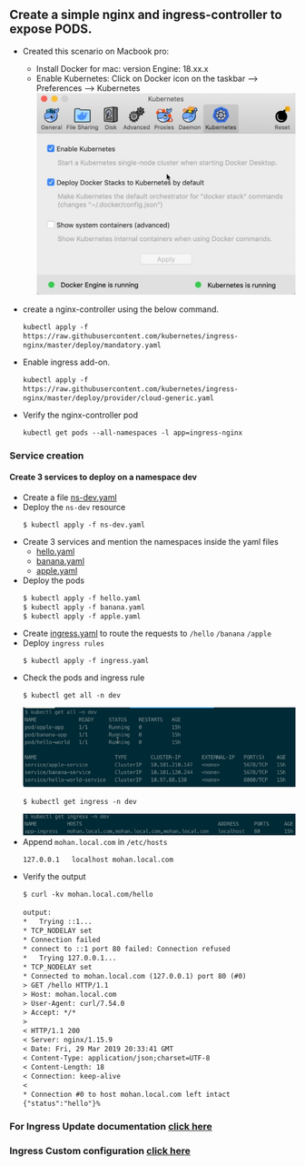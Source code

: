 ## Create a simple nginx and ingress-controller to expose PODS.

* Created this scenario on Macbook pro:
    - Install Docker for mac: version Engine: 18.xx.x
    - Enable Kubernetes: Click on Docker icon on the taskbar --> Preferences --> Kubernetes
    ![enable-k8s](images/enable-k8s.jpg?raw=true)

* create a nginx-controller using the below command.
    ```
    kubectl apply -f https://raw.githubusercontent.com/kubernetes/ingress-nginx/master/deploy/mandatory.yaml
    ```
* Enable ingress add-on.
    ```
    kubectl apply -f https://raw.githubusercontent.com/kubernetes/ingress-nginx/master/deploy/provider/cloud-generic.yaml
    ```
* Verify the nginx-controller pod
    ```
    kubectl get pods --all-namespaces -l app=ingress-nginx
    ```

### Service creation
#### Create 3 services to deploy on a namespace dev
* Create a file [ns-dev.yaml](ns-dev.yaml)
* Deploy the ```ns-dev``` resource
    ```
    $ kubectl apply -f ns-dev.yaml
    ```
* Create 3 services and mention the namespaces inside the yaml files
    - [hello.yaml](hello.yaml)
    - [banana.yaml](banana.yaml)
    - [apple.yaml](apple.yaml)
* Deploy the pods
    ```
    $ kubectl apply -f hello.yaml
    $ kubectl apply -f banana.yaml
    $ kubectl apply -f apple.yaml
    ```
* Create [ingress.yaml](ingress.yaml) to route the requests to ```/hello``` ```/banana``` ```/apple```
* Deploy ```ingress rules```
    ```
    $ kubectl apply -f ingress.yaml
    ```
* Check the pods and ingress rule
    ```
    $ kubectl get all -n dev
    ```
    ![all-dev](images/all-dev.jpg)
    ```
    $ kubectl get ingress -n dev
    ```
    ![ingress](images/ingress.jpg)
* Append ```mohan.local.com``` in ```/etc/hosts```
    ```
    127.0.0.1	localhost mohan.local.com
    ```
* Verify the output
    ```
    $ curl -kv mohan.local.com/hello

    output:
    *   Trying ::1...
    * TCP_NODELAY set
    * Connection failed
    * connect to ::1 port 80 failed: Connection refused
    *   Trying 127.0.0.1...
    * TCP_NODELAY set
    * Connected to mohan.local.com (127.0.0.1) port 80 (#0)
    > GET /hello HTTP/1.1
    > Host: mohan.local.com
    > User-Agent: curl/7.54.0
    > Accept: */*
    >
    < HTTP/1.1 200
    < Server: nginx/1.15.9
    < Date: Fri, 29 Mar 2019 20:33:41 GMT
    < Content-Type: application/json;charset=UTF-8
    < Content-Length: 18
    < Connection: keep-alive
    <
    * Connection #0 to host mohan.local.com left intact
    {"status":"hello"}%
    ```

### For Ingress Update documentation [click here](documentation/update-ingress.md)
### Ingress Custom configuration [click here](documentation/custom-configuration.md)
